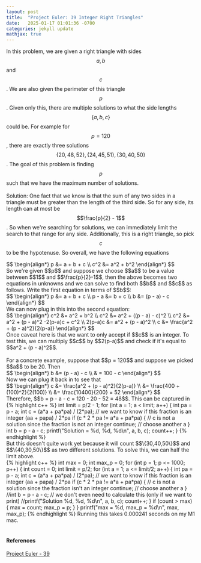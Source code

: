 ```yaml
---
layout: post
title:  "Project Euler: 39 Integer Right Triangles"
date:   2025-01-17 01:01:36 -0700
categories: jekyll update
mathjax: true
---
```

In this problem, we are given a right triangle with sides $$a, b$$ and $$c$$. We are also given the perimeter of this triangle $$p$$. Given only this, there are multiple solutions to what the side lengths $$\{a,b,c\}$$ could be. For example for $$p = 120$$, there are exactly three solutions $$\{20,48,52\},\{24,45,51\},\{30,40,50\}$$. The goal of this problem is finding $$p$$ such that we have the maximum number of solutions.
<br>
<br>
Solution: One fact that we know is that the sum of any two sides in a triangle must be greater than the length of the third side. So for any side, its length can at most be $$\frac{p}{2} - 1$$. So when we're searching for solutions, we can immediately limit the search to that range for any side. Additionally, this is a right triangle, so pick $$c$$ to be the hypotenuse. So overall, we have the following equations
<div>
	$$
	\begin{align*}
	 p &= a + b + c \\
	 c^2 &= a^2 + b^2
	\end{align*}
	$$
</div>
So we're given $$p$$ and suppose we choose $$a$$ to be a value between $$1$$ and $$\frac{p}{2}-1$$, then the above becomes two equations in unknowns and we can solve to find both $$b$$ and $$c$$ as follows. Write the first equation in terms of $$b$$:
<div>
	$$
	\begin{align*}
     p &= a + b + c \\
	 p - a &= b + c \\
	 b &= (p - a) - c
	\end{align*}
	$$
</div>
We can now plug in this into the second equation:
<div>
	$$
	\begin{align*}
     c^2 &= a^2 + b^2 \\
     c^2 &= a^2 + ((p - a) - c)^2 \\
     c^2 &= a^2 + (p - a)^2 -2(p-a)c + c^2 \\
     2(p-a)c &= a^2 + (p - a)^2 \\
	 c &= \frac{a^2 + (p - a)^2}{2(p-a)}
	\end{align*}
	$$
</div>
Once caveat here is that we want to only accept if $$c$$ is an integer. To test this, we can multiply $$c$$ by $$2(p-a)$$ and check if it's equal to $$a^2 + (p - a)^2$$. 
<br>
<br>
For a concrete example, suppose that $$p = 120$$ and suppose we picked $$a$$ to be 20. Then
<div>
	$$
	\begin{align*}
	 b &= (p - a) - c \\
	 & = 100 - c
	\end{align*}
	$$
</div>
Now we can plug it back in to see that
<div>
	$$
	\begin{align*}
	 c &= \frac{a^2 + (p - a)^2}{2(p-a)} \\
	 &= \frac{400 + (100)^2}{2(100)} \\
	 &= \frac{10400}{200} = 52
	\end{align*}
	$$
</div>
Therefore, $$b = p - a - c = 120 - 20 - 52 = 48$$. This can be captured in
<!------------------------------------------------------------------------------------>
{% highlight c++ %}
int limit = p/2 - 1;
for (int a = 1; a < limit; a++) {
    int pa = p - a;
    int c = (a*a + pa*pa) / (2*pa);
    // we want to know if this fraction is an integer (aa + papa) / 2*pa
    if (c * 2 * pa != a*a + pa*pa) {
        // c is not a solution since the fraction is not an integer
        continue; // choose another a
    }
    int b = p - a - c;
    printf("Solution = %d, %d, %d\n", a, b, c);
    count++;
}
{% endhighlight %}
<br>
But this doesn't quite work yet because it will count $$\{30,40,50\}$$ and $$\{40,30,50\}$$ as two different solutions. To solve this, we can half the limit above.
<br>
<!------------------------------------------------------------------------------------>
{% highlight c++ %}
int max = 0;
int max_p = 0;
for (int p = 1; p <= 1000; p++) {
    int count = 0;
    int limit = p/2;
    for (int a = 1; a <= limit/2; a++) {
        int pa = p - a;
        int c = (a*a + pa*pa) / (2*pa);
        // we want to know if this fraction is an integer (aa + papa) / 2*pa
        if (c * 2 * pa != a*a + pa*pa) {
            // c is not a solution since the fraction isn't an integer
            continue; // choose another a
        }
        //int b = p - a - c; // we don't even need to calculate this (only if we want to print)
        //printf("Solution %d, %d, %d\n", a, b, c);
        count++;
    }
    if (count > max) {
        max = count;
        max_p = p;
    }
}
printf("max = %d, max_p = %d\n", max, max_p);
{% endhighlight %}
Running this takes 0.000241 seconds on my M1 mac.
<!------------------------------------------------------------------------------------>
<br>
<br>
<!------------------------------------------------------------------------------------>
<h4><b>References</b></h4>
<a href="https://projecteuler.net/problem=39">Project Euler - 39</a>
<br>
<br>


